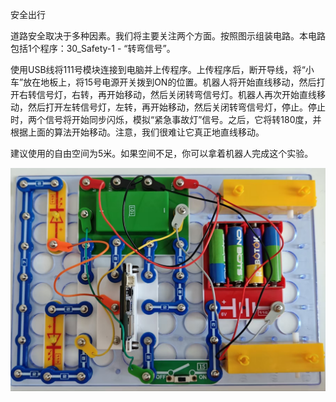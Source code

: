 安全出行

道路安全取决于多种因素。我们将主要关注两个方面。按照图示组装电路。本电路包括1个程序：30_Safety-1 - “转弯信号”。

使用USB线将111号模块连接到电脑并上传程序。上传程序后，断开导线，将“小车”放在地板上，将15号电源开关拨到ON的位置。机器人将开始直线移动，然后打开右转信号灯，右转，再开始移动，然后关闭转弯信号灯。机器人再次开始直线移动，然后打开左转信号灯，左转，再开始移动，然后关闭转弯信号灯，停止。停止时，两个信号将开始同步闪烁，模拟“紧急事故灯”信号。之后，它将转180度，并根据上面的算法开始移动。注意，我们很难让它真正地直线移动。

建议使用的自由空间为5米。如果空间不足，你可以拿着机器人完成这个实验。

![](126p1.jpg)